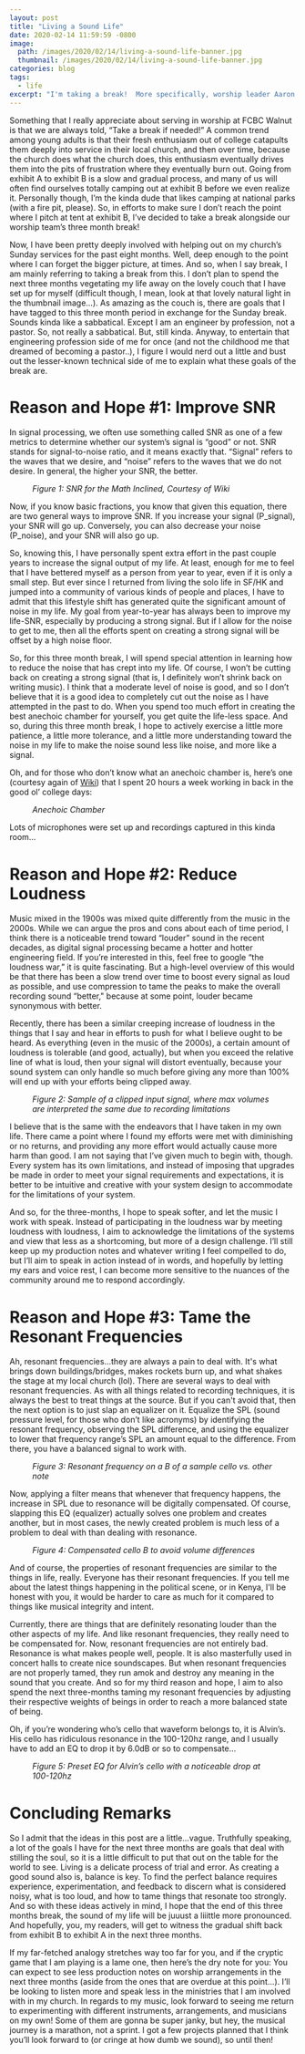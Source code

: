 ```yaml
---
layout: post
title: "Living a Sound Life"
date: 2020-02-14 11:59:59 -0800
image: 
  path: /images/2020/02/14/living-a-sound-life-banner.jpg
  thumbnail: /images/2020/02/14/living-a-sound-life-banner.jpg
categories: blog
tags:
  - life
excerpt: "I'm taking a break!  More specifically, worship leader Aaron Lee is taking a break.  This means that I have three months to re-evaluate how I have distributed my resources.  In this post, I apply basic signal processing concepts to explain how I conduct a portion of my life.  This post is different from the usual production note that I write, so I hope that it is a positive indicator of the musical adventure that I plan to re-embark on!  "
---
```


Something that I really appreciate about serving in worship at FCBC Walnut is that we are always told, “Take a break if needed!”  A common trend among young adults is that their fresh enthusiasm out of college catapults them deeply into service in their local church, and then over time, because the church does what the church does, this enthusiasm eventually drives them into the pits of frustration where they eventually burn out.  Going from exhibit A to exhibit B is a slow and gradual process, and many of us will often find ourselves totally camping out at exhibit B before we even realize it.  Personally though, I’m the kinda dude that likes camping at national parks (with a fire pit, please).  So, in efforts to make sure I don’t reach the point where I pitch at tent at exhibit B, I’ve decided to take a break alongside our worship team’s three month break!

Now, I have been pretty deeply involved with helping out on my church’s Sunday services for the past eight months.  Well, deep enough to the point where I can forget the bigger picture, at times.  And so, when I say break, I am mainly referring to taking a break from this.  I don’t plan to spend the next three months vegetating my life away on the lovely couch that I have set up for myself (difficult though, I mean, look at that lovely natural light in the thumbnail image…).  As amazing as the couch is, there are goals that I have tagged to this three month period in exchange for the Sunday break.  Sounds kinda like a sabbatical.  Except I am an engineer by profession, not a pastor.  So, not really a sabbatical.  But, still kinda.  Anyway, to entertain that engineering profession side of me for once (and not the childhood me that dreamed of becoming a pastor..), I figure I would nerd out a little and bust out the lesser-known technical side of me to explain what these goals of the break are.

# Reason and Hope #1: Improve SNR

In signal processing, we often use something called SNR as one of a few metrics to determine whether our system’s signal is “good” or not.  SNR stands for signal-to-noise ratio, and it means exactly that.  “Signal” refers to the waves that we desire, and “noise” refers to the waves that we do not desire.  In general, the higher your SNR, the better.

<figure class="align-center">
    <img src="/images/2020/02/14/figure-1-snr-for-the-math-inclined-courtesy-of-wiki.png" alt="">
    <figcaption><i>Figure 1: SNR for the Math Inclined, Courtesy of Wiki</i></figcaption>
</figure>

Now, if you know basic fractions, you know that given this equation, there are two general ways to improve SNR.  If you increase your signal (P_signal), your SNR will go up.  Conversely, you can also decrease your noise (P_noise), and your SNR will also go up.

So, knowing this, I have personally spent extra effort in the past couple years to increase the signal output of my life.  At least, enough for me to feel that I have bettered myself as a person from year to year, even if it is only a small step.  But ever since I returned from living the solo life in SF/HK and jumped into a community of various kinds of people and places, I have to admit that this lifestyle shift has generated quite the significant amount of noise in my life.  My goal from year-to-year has always been to improve my life-SNR, especially by producing a strong signal.  But if I allow for the noise to get to me, then all the efforts spent on creating a strong signal will be offset by a high noise floor.

So, for this three month break, I will spend special attention in learning how to reduce the noise that has crept into my life.   Of course, I won’t be cutting back on creating a strong signal (that is, I definitely won’t shrink back on writing music).  I think that a moderate level of noise is good, and so I don’t believe that it is a good idea to completely cut out the noise as I have attempted in the past to do.  When you spend too much effort in creating the best anechoic chamber for yourself, you get quite the life-less space.  And so, during this three month break, I hope to actively exercise a little more patience, a little more tolerance, and a little more understanding toward the noise in my life to make the noise sound less like noise, and more like a signal.

Oh, and for those who don’t know what an anechoic chamber is, here’s one (courtesy again of [Wiki](https://en.wikipedia.org/wiki/Anechoic_chamber#/media/File:Radio-frequency-anechoic-chamber-HDR-0a.jpg)) that I spent 20 hours a week working in back in the good ol’ college days:

<figure class="align-center">
    <img src="/images/2020/02/14/anechoic-chamber.jpg" alt="">
    <figcaption><i>Anechoic Chamber</i></figcaption>
</figure>

Lots of microphones were set up and recordings captured in this kinda room…

# Reason and Hope #2: Reduce Loudness

Music mixed in the 1900s was mixed quite differently from the music in the 2000s.  While we can argue the pros and cons about each of time period, I think there is a noticeable trend toward “louder” sound in the recent decades, as digital signal processing became a hotter and hotter engineering field.  If you’re interested in this, feel free to google “the loudness war,” it is quite fascinating.  But a high-level overview of this would be that there has been a slow trend over time to boost every signal as loud as possible, and use compression to tame the peaks to make the overall recording sound “better," because at some point, louder became synonymous with better.

Recently, there has been a similar creeping increase of loudness in the things that I say and hear in efforts to push for what I believe ought to be heard.  As everything (even in the music of the 2000s), a certain amount of loudness is tolerable (and good, actually), but when you exceed the relative line of what is loud, then your signal will distort eventually, because your sound system can only handle so much before giving any more than 100% will end up with your efforts being clipped away.

<figure class="align-center">
    <img src="/images/2020/02/14/figure-2-sample-of-a-clipped-input-signal-where-max-volumes-are-interpreted-the-same-due-to-recording-limitations.png" alt="">
    <figcaption><i>Figure 2: Sample of a clipped input signal, where max volumes are interpreted the same due to recording limitations</i></figcaption>
</figure>

I believe that is the same with the endeavors that I have taken in my own life.  There came a point where I found my efforts were met with diminishing or no returns, and providing any more effort would actually cause more harm than good.  I am not saying that I’ve given much to begin with, though.  Every system has its own limitations, and instead of imposing that upgrades be made in order to meet your signal requirements and expectations, it is better to be intuitive and creative with your system design to accommodate for the limitations of your system.

And so, for the three-months, I hope to speak softer, and let the music I work with speak.  Instead of participating in the loudness war by meeting loudness with loudness, I aim to acknowledge the limitations of the systems and view that less as a shortcoming, but more of a design challenge.  I’ll still keep up my production notes and whatever writing I feel compelled to do, but I’ll aim to speak in action instead of in words, and hopefully by letting my ears and voice rest, I can become more sensitive to the nuances of the community around me to respond accordingly.

# Reason and Hope #3: Tame the Resonant Frequencies

Ah, resonant frequencies…they are always a pain to deal with.  It's what brings down buildings/bridges, makes rockets burn up, and what shakes the stage at my local church (lol).  There are several ways to deal with resonant frequencies.  As with all things related to recording techniques, it is always the best to treat things at the source.  But if you can't avoid that, then the next option is to just slap an equalizer on it.  Equalize the SPL (sound pressure level, for those who don’t like acronyms) by identifying the resonant frequency, observing the SPL difference, and using the equalizer to lower that frequency range’s SPL an amount equal to the difference.  From there, you have a balanced signal to work with.

<figure class="align-center">
    <img src="/images/2020/02/14/figure-3-resonant-frequency-on-a-b-of-a-sample-cello-vs-other-note.png" alt="">
    <figcaption><i>Figure 3: Resonant frequency on a B of a sample cello vs. other note</i></figcaption>
</figure>

Now, applying a filter means that whenever that frequency happens, the increase in SPL due to resonance will be digitally compensated.  Of course, slapping this EQ (equalizer) actually solves one problem and creates another, but in most cases, the newly created problem is much less of a problem to deal with than dealing with resonance.

<figure class="align-center">
    <img src="/images/2020/02/14/figure-4-compensated-cello-b-to-avoid-volume-differences.png" alt="">
    <figcaption><i>Figure 4: Compensated cello B to avoid volume differences</i></figcaption>
</figure>

And of course, the properties of resonant frequencies are similar to the things in life, really.  Everyone has their resonant frequencies.  If you tell me about the latest things happening in the political scene, or in Kenya, I'll be honest with you, it would be harder to care as much for it compared to things like musical integrity and intent.

Currently, there are things that are definitely resonating louder than the other aspects of my life.  And like resonant frequencies, they really need to be compensated for.  Now, resonant frequencies are not entirely bad.  Resonance is what makes people well, people.  It is also masterfully used in concert halls to create nice soundscapes.  But when resonant frequencies are not properly tamed, they run amok and destroy any meaning in the sound that you create.  And so for my third reason and hope, I aim to also spend the next three-months taming my resonant frequencies by adjusting their respective weights of beings in order to reach a more balanced state of being.

Oh, if you’re wondering who’s cello that waveform belongs to, it is Alvin’s.  His cello has ridiculous resonance in the 100-120hz range, and I usually have to add an EQ to drop it by 6.0dB or so to compensate…

<figure class="align-center">
    <img src="/images/2020/02/14/figure-5-preset-eq-for-alvins-cello-with-a-noticeable-drop-at-100-120-hz.png" alt="">
    <figcaption><i>Figure 5: Preset EQ for Alvin’s cello with a noticeable drop at 100-120hz</i></figcaption>
</figure>

# Concluding Remarks

So I admit that the ideas in this post are a little…vague.  Truthfully speaking, a lot of the goals I have for the next three months are goals that deal with stilling the soul, so it is a little difficult to put that out on the table for the world to see.  Living is a delicate process of trial and error.  As creating a good sound also is, balance is key.  To find the perfect balance requires experience, experimentation, and feedback to discern what is considered noisy, what is too loud, and how to tame things that resonate too strongly.  And so with these ideas actively in mind, I hope that the end of this three months break, the sound of my life will be juuust a liiittle more pronounced.  And hopefully, you, my readers, will get to witness the gradual shift back from exhibit B to exhibit A in the next three months.

If my far-fetched analogy stretches way too far for you, and if the cryptic game that I am playing is a lame one, then here’s the dry note for you:  You can expect to see less production notes on worship arrangements in the next three months (aside from the ones that are overdue at this point…).  I’ll be looking to listen more and speak less in the ministries that I am involved with in my church.  In regards to my music, look forward to seeing me return to experimenting with different instruments, arrangements, and musicians on my own!  Some of them are gonna be super janky, but hey, the musical journey is a marathon, not a sprint.  I got a few projects planned that I think you’ll look forward to (or cringe at how dumb we sound), so until then!